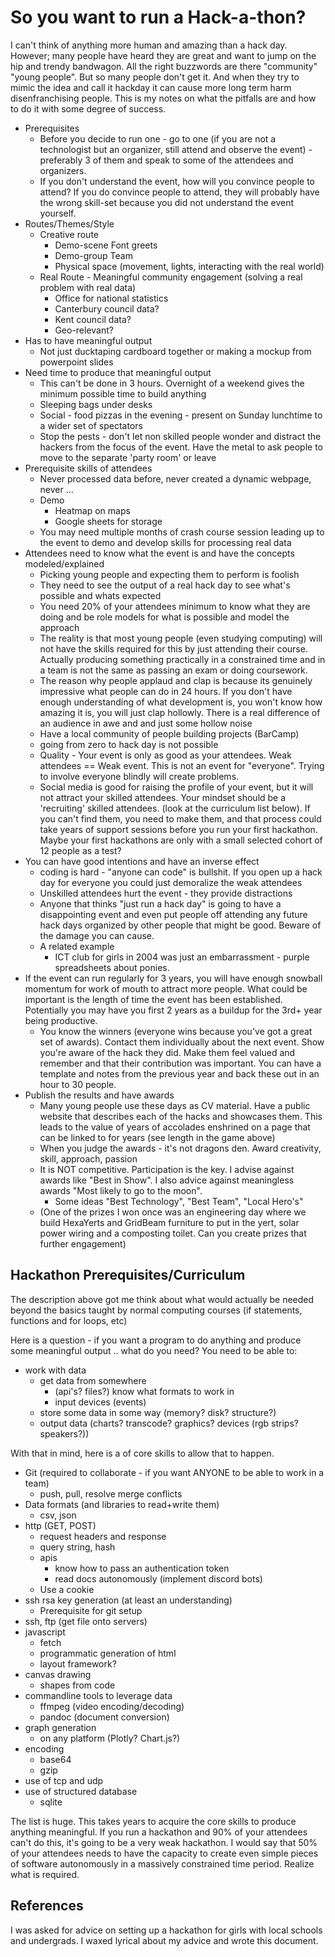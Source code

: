 So you want to run a Hack-a-thon?
=================================

I can't think of anything more human and amazing than a hack day. However; many people have heard they are great and want to jump on the hip and trendy bandwagon. All the right buzzwords are there "community" "young people". But so many people don't get it. And when they try to mimic the idea and call it hackday it can cause more long term harm disenfranchising people.
This is my notes on what the pitfalls are and how to do it with some degree of success.

* Prerequisites
    * Before you decide to run one - go to one (if you are not a technologist but an organizer, still attend and observe the event) - preferably 3 of them and speak to some of the attendees and organizers.
    * If you don't understand the event, how will you convince people to attend? If you do convince people to attend, they will probably have the wrong skill-set because you did not understand the event yourself.
* Routes/Themes/Style
    * Creative route
        * Demo-scene Font greets
        * Demo-group Team
        * Physical space (movement, lights, interacting with the real world)
    * Real Route - Meaningful community engagement (solving a real problem with real data)
        * Office for national statistics
        * Canterbury council data?
        * Kent council data?
        * Geo-relevant?
* Has to have meaningful output
    * Not just ducktaping cardboard together or making a mockup from powerpoint slides
* Need time to produce that meaningful output
    * This can't be done in 3 hours. Overnight of a weekend gives the minimum possible time to build anything
    * Sleeping bags under desks
    * Social - food pizzas in the evening - present on Sunday lunchtime to a wider set of spectators
    * Stop the pests - don't let non skilled people wonder and distract the hackers from the focus of the event. Have the metal to ask people to move to the separate 'party room' or leave
* Prerequisite skills of attendees
    * Never processed data before, never created a dynamic webpage, never ...
    * Demo
        * Heatmap on maps
        * Google sheets for storage
    * You may need multiple months of crash course session leading up to the event to demo and develop skills for processing real data
* Attendees need to know what the event is and have the concepts modeled/explained
    * Picking young people and expecting them to perform is foolish
    * They need to see the output of a real hack day to see what's possible and whats expected
    * You need 20% of your attendees minimum to know what they are doing and be role models for what is possible and model the approach
    * The reality is that most young people (even studying computing) will not have the skills required for this by just attending their course. Actually producing something practically in a constrained time and in a team is not the same as passing an exam or doing coursework.
    * The reason why people applaud and clap is because its genuinely impressive what people can do in 24 hours. If you don't have enough understanding of what development is, you won't know how amazing it is, you will just clap hollowly. There is a real difference of an audience in awe and and just some hollow noise
    * Have a local community of people building projects (BarCamp)
    * going from zero to hack day is not possible
    * Quality - Your event is only as good as your attendees. Weak attendees == Weak event. This is not an event for "everyone". Trying to involve everyone blindly will create problems.
    * Social media is good for raising the profile of your event, but it will not attract your skilled attendees. Your mindset should be a 'recruiting' skilled attendees. (look at the curriculum list below). If you can't find them, you need to make them, and that process could take years of support sessions before you run your first hackathon. Maybe your first hackathons are only with a small selected cohort of 12 people as a test?
* You can have good intentions and have an inverse effect
    * coding is hard - "anyone can code" is bullshit. If you open up a hack day for everyone you could just demoralize the weak attendees
    * Unskilled attendees hurt the event - they provide distractions
    * Anyone that thinks "just run a hack day" is going to have a disappointing event and even put people off attending any future hack days organized by other people that might be good. Beware of the damage you can cause.
    * A related example
        * ICT club for girls in 2004 was just an embarrassment - purple spreadsheets about ponies.
* If the event can run regularly for 3 years, you will have enough snowball momentum for work of mouth to attract more people. What could be important is the length of time the event has been established. Potentially you may have you first 2 years as a buildup for the 3rd+ year being productive.
    * You know the winners (everyone wins because you've got a great set of awards). Contact them individually about the next event. Show you're aware of the hack they did. Make them feel valued and remember and that their contribution was important. You can have a template and notes from the previous year and back these out in an hour to 30 people.
* Publish the results and have awards
    * Many young people use these days as CV material. Have a public website that describes each of the hacks and showcases them. This leads to the value of years of accolades enshrined on a page that can be linked to for years (see length in the game above)
    * When you judge the awards - it's not dragons den. Award creativity, skill, approach, passion
    * It is NOT competitive. Participation is the key. I advise against awards like "Best in Show". I also advice against meaningless awards "Most likely to go to the moon".
        * Some ideas "Best Technology", "Best Team", "Local Hero's"
    * (One of the prizes I won once was an engineering day where we build HexaYerts and GridBeam furniture to put in the yert, solar power wiring and a composting toilet. Can you create prizes that further engagement)


Hackathon Prerequisites/Curriculum
-----------------------

The description above got me think about what would actually be needed beyond the basics taught by normal computing courses (if statements, functions and for loops, etc)

Here is a question - if you want a program to do anything and produce some meaningful output .. what do you need? You need to be able to:
* work with data
    * get data from somewhere
        * (api's? files?) know what formats to work in
        * input devices (events)
    * store some data in some way (memory? disk? structure?)
    * output data (charts? transcode? graphics? devices (rgb strips? speakers?))

With that in mind, here is a of core skills to allow that to happen.

* Git (required to collaborate - if you want ANYONE to be able to work in a team)
    * push, pull, resolve merge conflicts
* Data formats (and libraries to read+write them)
    * csv, json
* http (GET, POST)
    * request headers and response
    * query string, hash
    * apis
        * know how to pass an authentication token
        * read docs autonomously (implement discord bots)
    * Use a cookie
* ssh rsa key generation (at least an understanding)
    * Prerequisite for git setup
* ssh, ftp (get file onto servers)
* javascript
    * fetch
    * programmatic generation of html
    * layout framework?
* canvas drawing
    * shapes from code
* commandline tools to leverage data
    * ffmpeg (video encoding/decoding)
    * pandoc (document conversion)
* graph generation
    * on any platform (Plotly? Chart.js?)
* encoding
    * base64
    * gzip
* use of tcp and udp
* use of structured database
    * sqlite

The list is huge. This takes years to acquire the core skills to produce anything meaningful.
If you run a hackathon and 90% of your attendees can't do this, it's going to be a very weak hackathon.
I would say that 50% of your attendees needs to have the capacity to create even simple pieces of software autonomously in a massively constrained time period.
Realize what is required.


References
----------

I was asked for advice on setting up a hackathon for girls with local schools and undergrads. I waxed lyrical about my advice and wrote this document.
